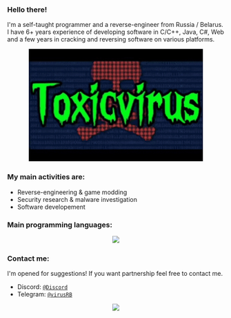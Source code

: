 
 
 
 ### Hello there! 
 I'm a self-taught programmer and a reverse-engineer from Russia / Belarus. I have 6+ years experience of developing software in C/C++, Java, C#, Web and a few years in cracking and reversing software on various platforms.

<div align=center style="background-color: transparent;">
	<img style="opacity: 200%;" width="80%" src="https://raw.githubusercontent.com/Toxicvirusmain/Toxicvirusmain/refs/heads/main/Xx.gif"/>
</div>

    
### My main activities are:

- Reverse-engineering & game modding
- Security research & malware investigation
- Software developement

### Main programming languages:

<div align=center style="background-color: transparent;">
	<img src="https://skillicons.dev/icons?i=c,cpp,cs,java,python,js"/>
</div>

### Contact me:

I'm opened for suggestions! If you want partnership feel free to contact me.

- Discord: <a href="https://discord.gg/PH675nWApR">`@Discord`</a> 
- Telegram: <a href="https://t.me/VirusRB">`@virusRB`</a>

<div align="center" style="background-color: transparent;"><img style="opacity: 100%;" src="https://github-readme-stats.vercel.app/api/top-langs/?username=ac3ss0r&langs_count=4&theme=transparent&bg_color=00000000"/></div>
